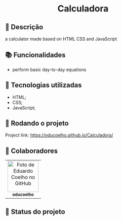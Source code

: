 <h1 align="center">Calculadora</h1>

## :memo: Descrição
a calculator made based on HTML CSS and JavaScript

## :books: Funcionalidades
* perform basic day-to-day equations

## :wrench: Tecnologias utilizadas
* HTML;
* CSS;
* JavaScript;

## :rocket: Rodando o projeto
Project link: https://oducoelho.github.io/Calculadora/

## :handshake: Colaboradores
<table>
  <tr>
    <td align="center">
      <a href="http://github.com/oducoelho">
        <img src="https://avatars.githubusercontent.com/u/104034703?v=4" width="100px;" alt="Foto de Eduardo Coelho no GitHub"/><br>
        <sub>
          <b>oducoelho</b>
        </sub>
      </a>
    </td>
  </tr>
</table>

## :dart: Status do projeto
